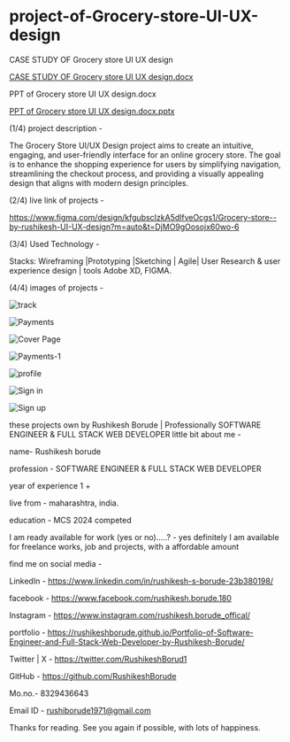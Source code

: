 # project-of-Grocery-store-UI-UX-design

CASE STUDY OF Grocery store UI UX design

[CASE STUDY OF Grocery store UI UX design.docx](https://github.com/user-attachments/files/15757311/CASE.STUDY.OF.Grocery.store.UI.UX.design.docx)

PPT of Grocery store UI UX design.docx

[PPT of Grocery store UI UX design.docx.pptx](https://github.com/user-attachments/files/15757315/PPT.of.Grocery.store.UI.UX.design.docx.pptx)




(1/4) project description -

The Grocery Store UI/UX Design project aims to create an intuitive, engaging, and user-friendly interface for an online grocery store. The goal is to enhance the shopping experience for users by simplifying navigation, streamlining the checkout process, and providing a visually appealing design that aligns with modern design principles.

(2/4) live link of projects -

https://www.figma.com/design/kfgubscIzkA5dlfveOcgs1/Grocery-store--by-rushikesh-UI-UX-design?m=auto&t=DjMO9gOosojx60wo-6


(3/4) Used Technology -

Stacks: Wireframing |Prototyping |Sketching | Agile| User Research & user experience design | tools Adobe XD, FIGMA.

(4/4) images of projects -

![track](https://github.com/RushikeshBorude/project-of-Grocery-store-UI-UX-design/assets/86228914/e9fc539e-90f4-4831-8bff-156302ace994)

![Payments](https://github.com/RushikeshBorude/project-of-Grocery-store-UI-UX-design/assets/86228914/f85f7bd7-019c-4495-9794-fd2a1e36f62e)

![Cover Page](https://github.com/RushikeshBorude/project-of-Grocery-store-UI-UX-design/assets/86228914/eb38ccb3-9387-45bd-89c1-f187056350f8)


![Payments-1](https://github.com/RushikeshBorude/project-of-Grocery-store-UI-UX-design/assets/86228914/84925d1e-f5b1-415f-855b-78266828711d)

![profile](https://github.com/RushikeshBorude/project-of-Grocery-store-UI-UX-design/assets/86228914/007a3ae1-fc6c-4289-9814-6b205d096f11)

![Sign in](https://github.com/RushikeshBorude/project-of-Grocery-store-UI-UX-design/assets/86228914/3d44ae8b-978a-4aac-ad43-61ec98133192)

![Sign up](https://github.com/RushikeshBorude/project-of-Grocery-store-UI-UX-design/assets/86228914/1720bd67-8047-4075-afcd-fd3989cf3ced)



these projects own by Rushikesh Borude | Professionally SOFTWARE ENGINEER & FULL STACK WEB DEVELOPER
little bit about me -

name- Rushikesh borude

profession - SOFTWARE ENGINEER & FULL STACK WEB DEVELOPER

year of experience 1 +

live from - maharashtra, india.

education - MCS 2024 competed

I am ready available for work (yes or no).....? - yes definitely I am available for freelance works, job and projects, with a affordable amount

find me on social media -

LinkedIn - https://www.linkedin.com/in/rushikesh-s-borude-23b380198/

facebook - https://www.facebook.com/rushikesh.borude.180

Instagram - https://www.instagram.com/rushikesh.borude_offical/

portfolio - https://rushikeshborude.github.io/Portfolio-of-Software-Engineer-and-Full-Stack-Web-Developer-by-Rushikesh-Borude/

Twitter | X - https://twitter.com/RushikeshBorud1

GitHub - https://github.com/RushikeshBorude

Mo.no.- 8329436643

Email ID - rushiborude1971@gmail.com

Thanks for reading. See you again if possible, with lots of happiness.
